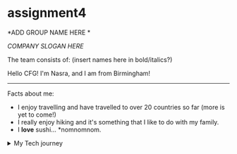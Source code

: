 # assignment4

 *ADD GROUP NAME HERE *

*COMPANY SLOGAN HERE*

The team consists of: (insert names here in bold/italics?)

Hello CFG! I'm Nasra, and I am from Birmingham!

---

Facts about me:

* I enjoy travelling and have travelled to over 20 countries so far (more is yet to come!)
* I really enjoy hiking and it's something that I like to do with my family. 
* I **love** sushi... *nomnomnom.

<details>
  <summary> My Tech journey </summary>

I am currently in the Software Stream with the CFG where I am learning more about SQL and python
every day. It has been an ~~challenging~~ enjoyable experience thus far and I am excited to learn loads more 
during specialisation!

  
</details>